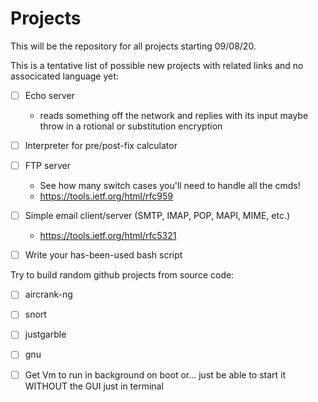 # Projects
This will be the repository for all projects starting 09/08/20.

This is a tentative list of possible new projects with related links and no associcated language yet:

  - [ ] Echo server
    - reads something off the network and replies with its input maybe throw in a rotional or substitution encryption

  - [ ] Interpreter for pre/post-fix calculator

  - [ ] FTP server
    - See how many switch cases you'll need to handle all the cmds!
    - https://tools.ietf.org/html/rfc959

  - [ ] Simple email client/server (SMTP, IMAP, POP, MAPI, MIME, etc.)
    - https://tools.ietf.org/html/rfc5321

  - [ ] Write your has-been-used bash script


Try to build random github projects from source code:

  - [ ] aircrank-ng
  - [ ] snort
  - [ ] justgarble
  - [ ] gnu

- [ ] Get Vm to run in background on boot or... just be able to start it WITHOUT the GUI just in terminal